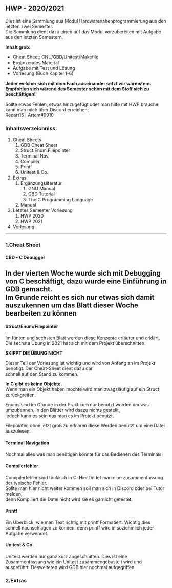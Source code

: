 
## HWP - 2020/2021

Dies ist eine Sammlung aus Modul Hardwarenahenprogrammierung aus den letzten zwei Semester.<br>
Die Sammlung dient dazu einen auf das Modul vorzubereiten mit Aufgabe aus den letzten Semestern.<br>

**Inhalt grob:**
- Cheat Sheet: CNU/GBD/Unitest/Makefile
- Ergänzendes Material
- Aufgabe mit Test und Lösung
- Vorlesung (Buch Kapitel 1-6)

**Jeder welcher sich mit dem Fach auseinander setzt wir wärmstens Empfohlen sich wärend des Semester schon mit dem Stoff sich zu beschäftigen!**

Sollte etwas Fehlen, etwas hinzugefügt oder man hilfe mit HWP brauche kann man mich über Discord erreichen:<br>
Redart15 | Artem#9910



### Inhaltsverzeichniss:
1. Cheat Sheets
    1. GDB Cheat Sheet
    2. Struct.Enum.Filepointer
    3. Terminal Nav.
    4. Compiler
    5. Printf
    6. Unitest & Co.
2. Extras
    1. Ergänzungsliteratur
        1. GNU Manual
        2. GBD Tutorial
        3. The C Programming Language
    2. Manual
3. Letztes Semester Vorlesung
    1. HWP 2020
    2. HWP 2021
6. Vorlesung
----
### 1.Cheat Sheet
#### CBD - C Debugger
In der vierten Woche wurde sich mit Debugging von C beschäftigt, dazu wurde eine Einführung in GDB gemacht.<br>
Im Grunde reicht es sich nur etwas sich damit auszukennen um das Blatt dieser Woche bearbeiten zu können
----

#### Struct/Enum/Filepointer
Im fünten und sechsten Blatt werden diese Konzepte erläuter und erklärt.<br>
Die sechste Übung in 2021 hat sich mit dem Projekt überschnitten.<br>

**SKIPPT DIE ÜBUNG NICHT**

Dieser Teil der Vorlesung ist wichtig und wird von Anfang an im Projekt benötigt. Der Cheat-Sheet dient dazu dar<br>
schnell auf den Stand zu kommen.


**In C gibt es keine Objekte.**<br>
Wenn man ein Objekt haben möchte wird man zwagsläufig auf ein Struct zurückgreifen.<br>

Enums sind im Grunde in der Praktikum nur benutzt worden um was umzubennen. In den Blätter wird dsazu nichts gestellt, <br>
jedoch kann es sein das man es im Projekt benutzt.

Filepointer, ohne jetzt groß zu erklären diese Werden benutzt um eine Datei auszulesen.


#### Terminal Navigation
Nochmal alles was man benötigen könnte für das Bedienen des Terminals.


#### Compilerfehler
Comipilerfehler sind tückisch in C. Hier findet man eine zusammenfassung der typische Fehler.<br>
Sollte man hier nicht weiter kommen soll man sich in Discord oder bei Tutor melden,<br>
denn Kompiliert die Datei nicht wird sie es garnicht getestet.

#### Printf
Ein Überblick, wie man Text richtig mit printf Formatiert. Wichtig dies schnell nachschlagen zu können, denn printf wird in soziehmlich jeder Aufgabe verwendet.

#### Unitest & Co.
Unitest werden nur ganz kurz angeschnitten. Dies ist eine Zusammenfassung wie ein Unitest zusammengebastelt wird und ausgeführt.
Desweiteren wird GDB hier nochmal aufgegriffen.

### 2.Extras
